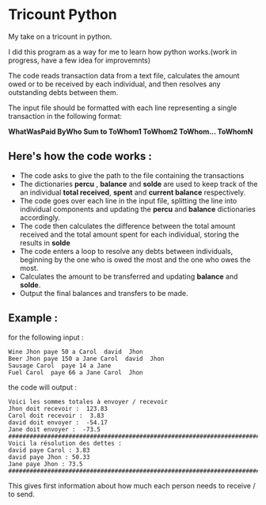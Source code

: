 # Tricount Python
My take on a tricount in python.

I did this program as a way for me to learn how python works.(work in progress, have a few idea for improvemnts)

The code reads transaction data from a text file, calculates the amount owed or to be received by each individual, and then resolves any outstanding debts between them.

The input file should be formatted with each line representing a single transaction in the following format: 

**WhatWasPaid ByWho Sum to ToWhom1 ToWhom2 ToWhom... ToWhomN**

## Here's how the code works :
+ The code asks to give the path to the file containing the transactions
+ The dictionaries **percu** , **balance** and **solde** are used to keep track of the an individual **total received**, **spent** and **current balance** respectively.
+ The code goes over each line in the input file, splitting the line into individual components and updating the **percu** and **balance** dictionaries accordingly.
+ The code then calculates the difference between the total amount received and the total amount spent for each individual, storing the results in **solde**
+ The code enters a loop to resolve any debts between individuals, beginning by the one who is owed the most and the one who owes the most.
+ Calculates the amount to be transferred and updating **balance** and **solde**.
+ Output the final balances and transfers to be made.

## Example : 
for the following input :
```
Wine Jhon paye 50 a Carol  david  Jhon
Beer Jhon paye 150 a Jane Carol  david  Jhon
Sausage Carol  paye 14 a Jane
Fuel Carol  paye 66 a Jane Carol  Jhon
```

the code will output :
```
Voici les sommes totales à envoyer / recevoir
Jhon doit recevoir :  123.83
Carol doit recevoir :  3.83
david doit envoyer :  -54.17
Jane doit envoyer :  -73.5
#######################################################################
Voici la résolution des dettes :
david paye Carol : 3.83
david paye Jhon : 50.33
Jane paye Jhon : 73.5
#######################################################################
```
This gives first information about how much each person needs to receive / to send. 

